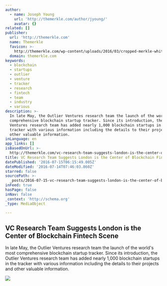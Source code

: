 ```yaml
---
author:
  - name: Joseph Young
    url: 'http://themerkle.com/author/jyoung/'
    avatar: {}
related: []
publisher:
  url: 'http://themerkle.com'
  name: Themerkle
  favicon: >-
    http://themerkle.com/wp-content/uploads/2016/03/cropped-merkle-white-1-192x192.png
  domain: themerkle.com
keywords:
  - blockchain
  - startups
  - outlier
  - venture
  - tracker
  - research
  - fintech
  - team
  - industry
  - various
description: >-
  In late May, the Outlier Ventures research team the launch of the world's most
  comprehensive blockchain startup tracker. Since its introduction, the Outlier
  Ventures research team has added nearly 1,000 blockchain startups in the
  tracker with various information including the details to their projects and
  other valuable information.
inLanguage: en
app_links: []
isBasedOnUrl: >-
  http://themerkle.com/vc-research-team-suggests-london-is-the-center-of-blockchain-fintech-scene/
title: VC Research Team Suggests London is the Center of Blockchain Fintech Scene
datePublished: '2016-07-15T06:15:49.005Z'
dateModified: '2016-07-14T07:46:03.860Z'
starred: false
sourcePath: >-
  _posts/2016-07-15-vc-research-team-suggests-london-is-the-center-of-blockchain.md
inFeed: true
hasPage: false
inNav: false
_context: 'http://schema.org'
_type: MediaObject

---
```

<article style=""><h1>VC Research Team Suggests London is the Center of Blockchain Fintech Scene</h1><p>In late May, the Outlier Ventures research team the launch of the world's most comprehensive blockchain startup tracker. Since its introduction, the Outlier Ventures research team has added nearly 1,000 blockchain startups in the tracker with various information including the details to their projects and other valuable information.</p><img src="http://themerkle.com/wp-content/uploads/2016/07/091dadbe-2533-471d-90d4-9cf630f66b6d.jpg" /></article>